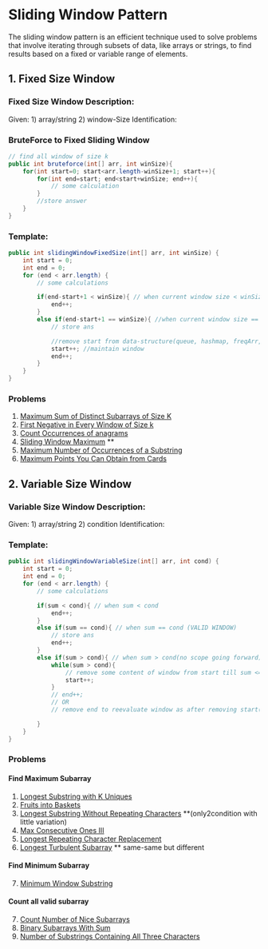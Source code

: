 # Sliding Window Pattern

The sliding window pattern is an efficient technique used to solve problems that involve iterating through subsets of data, like arrays or strings, to find results based on a fixed or variable range of elements.

## 1. Fixed Size Window

### Fixed Size Window Description:
Given: 1) array/string 2) window-Size
Identification: 

### BruteForce to Fixed Sliding Window
```java
// find all window of size k
public int bruteforce(int[] arr, int winSize){
    for(int start=0; start<arr.length-winSize+1; start++){
        for(int end=start; end<start+winSize; end++){
            // some calculation
        }
        //store answer
    }
}
```
### Template:
```java
public int slidingWindowFixedSize(int[] arr, int winSize) {
    int start = 0;
    int end = 0;
    for (end < arr.length) {
        // some calculations

        if(end-start+1 < winSize){ // when current window size < winSize
            end++;
        }
        else if(end-start+1 == winSize){ //when current window size == winSize
            // store ans 

            //remove start from data-structure(queue, hashmap, freqArr, count*)
            start++; //maintain window
            end++;
        }
    }
}
```

### Problems 
1. [Maximum Sum of Distinct Subarrays of Size K](https://leetcode.com/problems/maximum-sum-of-distinct-subarrays-with-length-k/description/)
2. [First Negative in Every Window of Size k](https://www.geeksforgeeks.org/problems/first-negative-integer-in-every-window-of-size-k3345/1)
3. [Count Occurrences of anagrams](https://www.geeksforgeeks.org/problems/count-occurences-of-anagrams5839/1)
4. [Sliding Window Maximum](https://leetcode.com/problems/sliding-window-maximum) **
5. [Maximum Number of Occurrences of a Substring](https://leetcode.com/problems/maximum-number-of-occurrences-of-a-substring)
6. [Maximum Points You Can Obtain from Cards](https://leetcode.com/problems/maximum-points-you-can-obtain-from-cards)


## 2. Variable Size Window

### Variable Size Window Description:
Given: 1) array/string 2) condition
Identification: 

### Template:
```java
public int slidingWindowVariableSize(int[] arr, int cond) {
    int start = 0;
    int end = 0;
    for (end < arr.length) {
        // some calculations

        if(sum < cond){ // when sum < cond
            end++;
        }
        else if(sum == cond){ // when sum == cond (VALID WINDOW)
            // store ans
            end++;
        }
        else if(sum > cond){ // when sum > cond(no scope going forward)
            while(sum > cond){ 
                // remove some content of window from start till sum <= cond
                start++;
            }
            // end++;
            // OR
            // remove end to reevaluate window as after removing start(s) we have become sum == cond

        }
    }
}
```

### Problems 
#### Find Maximum Subarray
1. [Longest Substring with K Uniques](https://www.geeksforgeeks.org/problems/longest-k-unique-characters-substring0853/1)
2. [Fruits into Baskets](https://leetcode.com/problems/fruit-into-baskets)
3. [Longest Substring Without Repeating Characters](https://leetcode.com/problems/longest-substring-without-repeating-characters) **(only2condition with little variation)
4. [Max Consecutive Ones III](https://leetcode.com/problems/max-consecutive-ones-iii)
5. [Longest Repeating Character Replacement](https://leetcode.com/problems/longest-repeating-character-replacement)
6. [Longest Turbulent Subarray](https://leetcode.com/problems/longest-turbulent-subarray) ** same-same but different

#### Find Minimum Subarray
7. [Minimum Window Substring](https://leetcode.com/problems/minimum-window-substring)

#### Count all valid subarray
7. [Count Number of Nice Subarrays](https://leetcode.com/problems/count-number-of-nice-subarrays)
8. [Binary Subarrays With Sum](https://leetcode.com/problems/binary-subarrays-with-sum)
10. [Number of Substrings Containing All Three Characters](https://leetcode.com/problems/number-of-substrings-containing-all-three-characters)





